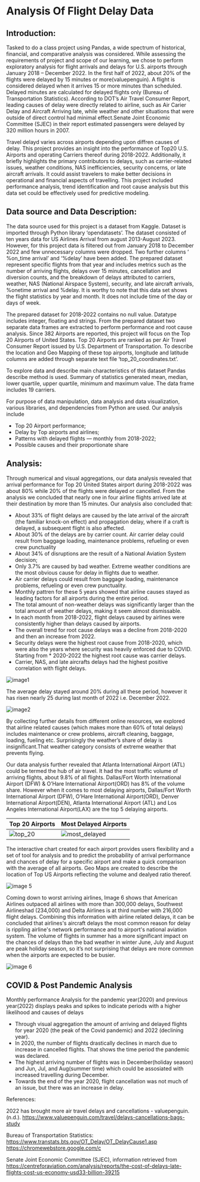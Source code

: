 # Analysis Of Flight Delay Data


## Introduction:
Tasked to do a class project using Pandas, a wide spectrum of historical, financial, and comparative analysis was considered. While assessing the requirements of project and scope of our learning, we chose to perform exploratory analysis for flight arrivals and delays for U.S. airports through January 2018 – December 2022. In the first half of 2022, about 20% of the flights were delayed by 15 minutes or more(valuepenguin). A flight is considered delayed when it arrives 15 or more minutes than scheduled.  Delayed minutes are calculated for delayed flights only (Bureau of Transportation Statistics). According to DOT’s Air Travel Consumer Report, leading causes of delay were directly related to airline, such as Air Carier Delay and Aircraft Arriving late, while weather and other situations that were outside of direct control had minimal effect.Senate Joint Economic Committee (SJEC) in their report estimated passengers were delayed by 320 million hours in 2007. 

Travel delayd varies across airports depending upon diffren causes of delay. This project provides an insight into the performance of Top20 U.S. Airports and operating Carriers thereof during 2018-2022. Additionally, it briefly highlights the primary contributors to delays, such as carrier-related issues, weather conditions, NAS inefficiencies, security concerns, or late aircraft arrivals. It could assist travelers to make better decisions in operational and financial aspects of travelling. This project included performance analysis, trend identification and root cause analysis but this data set could be effectively used for predictive modeling.

## Data source and Data Description:
The data source used for this project is a dataset from Kaggle. Dataset is imported through Python library ‘opendatasets’. The dataset consisted of ten years data for US Airlines Arrival from august 2013-August 2023. However, for this project data is filtered out from January 2018 to December 2022 and few unnecessary columns were dropped. Two further columns ‘ %on_time arrival’  and ‘%delay’ have been added. The prepared dataset represent specific flights from that year and includes metrics such as the number of arriving flights, delays over 15 minutes, cancellation and diversion counts, and the breakdown of delays attributed to carriers, weather, NAS (National Airspace System), security, and late aircraft arrivals,  %onetime arrival  and %delay. It is worthy to note that this data set shows the flight statistics by year and month. It does not include time of the day or days of week.

The prepared dataset for 2018-2022 contains no null value. Datatype includes integer, floating and strings. From the prepared dataset two separate data frames are extracted to perform performance and root cause analysis. Since 382 Airports are reported, this project will focus on the Top 20 Airports of United States.  Top 20 Airports are ranked as per Air Travel Consumer Report issued by U.S. Department of Transportation. To describe the location and Geo Mapping of these top airports, longitude and latitude columns are added through separate text file ‘top_20_coordinates.txt’.

To explore data and describe main characteristics of this dataset Pandas describe method is used.  Summary of statistics generated mean, median, lower quartile, upper quartile, minimum and maximum value. The data frame includes 19 carriers.

For purpose of data manipulation, data analysis and data visualization, various libraries, and dependencies from Python are used.
Our analysis include
        
* Top 20 Airport performance;
* Delay by Top airports and airlines;
* Patterns with delayed flights — monthly from 2018-2022;
* Possible causes and their proportionate share

## Analysis:

Through numerical and visual aggregations, our data analysis revealed that arrival performance for Top 20 United States airport during 2018-2022 was about 80%  while 20% of the flights were delayed or cancelled. From the analysis we concluded that nearly one in four airline flights arrived late at their destination by more than 15 minutes. Our analysis also concluded that:

* About 33% of flight delays are caused by the late arrival of the aircraft (the familiar knock-on effect) and propagation delay, where if a craft is delayed, a subsequent flight is also affected.
* About 30% of the delays are by carrier count. Air carrier delay could result from baggage loading, maintenance problems, refueling or even crew punctuality
* About 34% of disruptions are the result of a National Aviation System decision;
* Only 3.7% are caused by bad weather. Extreme weather conditions are the most obvious cause for delay in flights due to weather.
* Air carrier delays could result from baggage loading, maintenance problems, refueling or even crew punctuality.
* Monthly pattren for these 5 years showed that airline causes stayed as leading factors for all airports during the entire period. 
* The total amount of non-weather delays was significantly larger than the total amount of weather delays, making it seem almost dismissable.
* In each month from 2018-2022, flight delays caused by airlines were consistently higher than delays caused by airports.
* The overall trend for root cause delays was a decline from 2018-2020 and then an increase from 2022.
* Security delays were the highest root cause from 2018-2020, which were also the years where security was heavily enforced due to COVID. Starting from * 2020-2022 the highest root cause was carrier delays.
* Carrier, NAS, and late aircrafts delays had the highest positive correlation with flight delays.


![image1](snapshot_delay_by_cause.png)

 The average delay stayed around 20% during all these period, however it has risen nearly 25 during last month of 2022 i.e. December 2022.
 
 
![image2](fast_fact_chart.png)


By collecting further details from different online resources, we explored that airline related causes (which makes more than 60% of total delays) includes maintenance or crew problems, aircraft cleaning, baggage, loading, fueling etc.  Surprisingly the weather’s share of delay is insignificant.That weather category consists of extreme weather that prevents flying. 

Our data analysis further revealed that Atlanta International Airport (ATL) could be termed the hub of air travel. It had the most traffic volume of arriving flights, about 9.8% of all flights. Dallas/Fort Worth International Airport (DFW) & O’Hare International Airport(ORD)  has 8% of the volume share. However when it comes to most delaying airports, Dallas/Fort Worth International Airport (DFW), O’Hare International Airport(ORD), Denver International Airport(DEN), Atlanta International Airport (ATL)  and Los Angeles International Airport(LAX) are the top 5 delaying airports.


| Top 20 Airports                           | Most Delayed Airports                            |
| ----------------------------------- | ----------------------------------- |
| ![top_20](top_20_airports.png) | ![most_delayed](most_delaying_airports.png) |


        
The interactive chart created for each airport provides users flexibility and a set of tool for analysis and to predict the probability of arrival performance and chances of delay for a specific airport and make a quick comparison with the average of all airports. Geo Maps are created to describe the location of Top US Airports reflecting the volume and dealyed ratio thereof.


![image 5](interactive_pie_chart.png)

Coming down to worst arriving airlines, Image 6 shows that American Airlines outpaced all airlines with more than 300,000 delays, Southwest Airlineshad (234,000) and Delta Airlines is at third number with 216,000 flight delays. Combining this information with airline related delays, it can be concluded that airlines's aircraft delays the most common reason for delay is rippling airline's network performance and to airport's national aviation system. The volume of flights in summer has a more significant impact on the chances of delays than the bad weather in winter June, July and August are peak holiday season, so it’s not surprising that delays are more common when the airports are expected to be busier. 

![image 6](problematic_airlines.png)


## COVID & Post Pandemic Analysis

Monthly performance Analysis for the pandemic year(2020) and previous year(2022) displays peaks and spikes to indicate periods with a higher likelihood and causes of delays


* Through visual aggregation the amount of arriving and delayed flights for year 2020 (the peak of the Covid pandemic) and 2022 (declining year).
* In 2020, the number of flights drastically declines in march due to increase in cancelled flights. That shows the time period the pandemic was declared.
* The highest arriving number of flights was in December(holiday season) and Jun, Jul, and Aug(summer time) which could be assosiated with increased travelling during December.
* Towards the end of the year 2020, flight cancellation was not much of an issue, but there was an increase in delay. 


References:

2022 has brought more air travel delays and cancellations - valuepenguin. (n.d.). https://www.valuepenguin.com/travel/delays-cancellations-bags-study 

Bureau of Transportation Statistics: https://www.transtats.bts.gov/OT_Delay/OT_DelayCause1.asp
https://chromewebstore.google.com/c

Senate Joint Economic Committee (SJEC), information retrieved from https://centreforaviation.com/analysis/reports/the-cost-of-delays-late-flights-cost-us-economy-usd33-billion-39215
